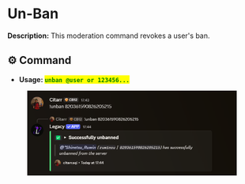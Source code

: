 # Un-Ban

**Description:** This moderation command revokes a user's ban.

## ⚙️ Command

* **Usage:&#x20;**<mark style="color:green;">**`unban @user or 123456...`**</mark>

<figure><img src="../../.gitbook/assets/image (13) (1).png" alt=""><figcaption></figcaption></figure>
